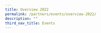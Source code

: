 ```yaml
---
title: Overview 2022
permalink: /partners/events/overview-2022/
description: ""
third_nav_title: Events
---
```

